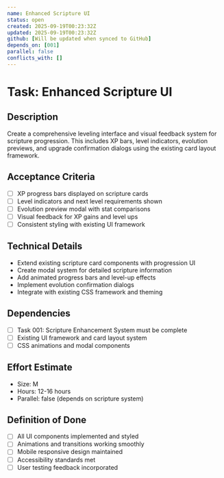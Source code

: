 ```yaml
---
name: Enhanced Scripture UI
status: open
created: 2025-09-19T00:23:32Z
updated: 2025-09-19T00:23:32Z
github: [Will be updated when synced to GitHub]
depends_on: [001]
parallel: false
conflicts_with: []
---
```


# Task: Enhanced Scripture UI

## Description
Create a comprehensive leveling interface and visual feedback system for scripture progression. This includes XP bars, level indicators, evolution previews, and upgrade confirmation dialogs using the existing card layout framework.

## Acceptance Criteria
- [ ] XP progress bars displayed on scripture cards
- [ ] Level indicators and next level requirements shown
- [ ] Evolution preview modal with stat comparisons
- [ ] Visual feedback for XP gains and level ups
- [ ] Consistent styling with existing UI framework

## Technical Details
- Extend existing scripture card components with progression UI
- Create modal system for detailed scripture information
- Add animated progress bars and level-up effects
- Implement evolution confirmation dialogs
- Integrate with existing CSS framework and theming

## Dependencies
- [ ] Task 001: Scripture Enhancement System must be complete
- [ ] Existing UI framework and card layout system
- [ ] CSS animations and modal components

## Effort Estimate
- Size: M
- Hours: 12-16 hours
- Parallel: false (depends on scripture system)

## Definition of Done
- [ ] All UI components implemented and styled
- [ ] Animations and transitions working smoothly
- [ ] Mobile responsive design maintained
- [ ] Accessibility standards met
- [ ] User testing feedback incorporated